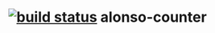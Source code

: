 [![build status](https://secure.travis-ci.org/noazark/alonso-counter.png)](http://travis-ci.org/noazark/alonso-counter)
alonso-counter
==============